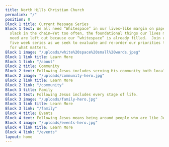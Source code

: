 ```yaml
---
title: North Hills Christian Church
permalink: "/"
position: 0
Block 1 title: Current Message Series
Block 1 text: We all need “Whitespace” in our lives—like margin on paper, or like
  slack in the chain—Yet too often, the foundational things our lives most desperately
  need are left out because our “whitespace” is already filled.  Join us for this
  five week series as we seek to evaluate and re-order our priorities to make room
  for what matters.
Block 1 image: "/uploads/white%20space%20small%20words.jpeg"
Block 1 link title: Learn More
Block 1 link: "/about"
Block 2 title: Community
Block 2 text: Following Jesus includes serving His community both locally and globally.
Block 2 image: "/uploads/community-hero.jpg"
Block 2 link title: Learn More
Block 2 link: "/community"
Block 3 title: Family
Block 3 text: Following Jesus includes every stage of life.
Block 3 image: "/uploads/family-hero.jpg"
Block 3 link title: Learn More
Block 3 link: "/family"
Block 4 title: Events
Block 4 text: Following Jesus means being around people who are like Jesus.
Block 4 image: "/uploads/events-hero.jpg"
Block 4 link title: Learn More
Block 4 link: "/events"
layout: home
---
```


